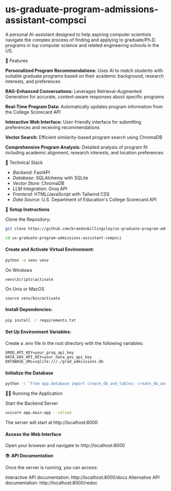 # us-graduate-program-admissions-assistant-compsci
A personal AI-assistant designed to help aspiring computer scientists navigate the complex process of finding and applying to graduate/Ph.D. programs in top computer science and related engineering schools in the US. 

🌟 Features

**Personalized Program Recommendations:** Uses AI to match students with suitable graduate programs based on their academic background, research interests, and preferences

**RAG-Enhanced Conversations:** Leverages Retrieval-Augmented Generation for accurate, context-aware responses about specific programs

**Real-Time Program Data:** Automatically updates program information from the College Scorecard API

**Interactive Web Interface:** User-friendly interface for submitting preferences and receiving recommendations

**Vector Search:** Efficient similarity-based program search using ChromaDB

**Comprehensive Program Analysis:** Detailed analysis of program fit including academic alignment, research interests, and location preferences

🔧 Technical Stack

* *Backend*: FastAPI
* *Database*: SQLAlchemy with SQLite
* *Vector Store*: ChromaDB
* *LLM Integration*: Groq API
* *Frontend*: HTML/JavaScript with Tailwind CSS
* *Data Source*: U.S. Department of Education's College Scorecard API

🚀 **Setup Instructions**

Clone the Repository:
```bash
git clone https://github.com/braedonbillingsley/us-graduate-program-admissions-assistant-compsci.git

cd us-graduate-program-admissions-assistant-compsci
```

#### Create and Activate Virtual Environment:

```bash 
python -m venv venv
```

On Windows
```
venv\Scripts\activate
```
On Unix or MacOS
```
source venv/bin/activate
```

#### Install Dependencies:
```bash
pip install -r requirements.txt
```

#### Set Up Environment Variables:

Create a .env file in the root directory with the following variables:
```
GROQ_API_KEY=your_groq_api_key
DATA_GOV_API_KEY=your_data_gov_api_key
DATABASE_URL=sqlite:///./grad_admissions.db
```

#### Initialize the Database
```bash
python -c "from app.database import create_db_and_tables; create_db_and_tables()"
```


🏃‍♂️ Running the Application

Start the Backend Server
```bash
uvicorn app.main:app --reload
```

The server will start at http://localhost:8000

#### Access the Web Interface
Open your browser and navigate to http://localhost:8000

📚 **API Documentation**

Once the server is running, you can access:

Interactive API documentation: http://localhost:8000/docs
Alternative API documentation: http://localhost:8000/redoc